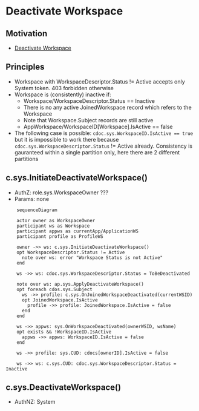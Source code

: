 # Deactivate Workspace

## Motivation

- [Deactivate Workspace](https://github.com/voedger/voedger/issues/53)


## Principles

- Workspace with WorkspaceDescriptor.Status != Active accepts only System token. 403 forbidden otherwise
- Workspace is (consistently) inactive if:
  - Workspace/WorkspaceDescriptor.Status == Inactive
  - There is no any active JoinedWorkspace record which refers to the Workspace
  - Note that Workspace.Subject records are still active
  - AppWorkspace/WorkspaceID[Workspace].IsActive == false
- The following case is possible: `cdoc.sys.WorkspaceID.IsActive == true` but it is impossible to work there because `cdoc.sys.WorkspaceDescriptor.Status` != Active already. Consistency is gauranteed within a single partition only, here there are 2 different partitions

## c.sys.InitiateDeactivateWorkspace()

- AuthZ: role.sys.WorkspaceOwner ???
- Params: none

```mermaid
    sequenceDiagram

    actor owner as WorkspaceOwner
    participant ws as Workspace
    participant appws as currentApp/ApplicationWS
    participant profile as ProfileWS

    owner ->> ws: c.sys.InitiateDeactivateWorkspace()
    opt WorkspaceDescriptor.Status != Active
      note over ws: error "Workspace Status is not Active"
    end

    ws ->> ws: cdoc.sys.WorkspaceDescriptor.Status = ToBeDeactivated

    note over ws: ap.sys.ApplyDeactivateWorkspace()
    opt foreach cdos.sys.Subject
      ws ->> profile: c.sys.OnJoinedWorkspaceDeactivated(currentWSID)
      opt JoinedWorkspace.IsActive
        profile ->> profile: JoinedWorkspace.IsActive = false
      end
    end

    ws ->> appws: sys.OnWorkspaceDeactivated(ownerWSID, wsName)
    opt exists && !WorkspaceID.IsActive
      appws ->> appws: WorkspaceID.IsActive = false
    end

    ws ->> profile: sys.CUD: cdocs[ownerID].IsActive = false

    ws ->> ws: c.sys.CUD: cdoc.sys.WorkspaceDescriptor.Status = Inactive

```

## c.sys.DeactivateWorkspace()

- AuthNZ: System


